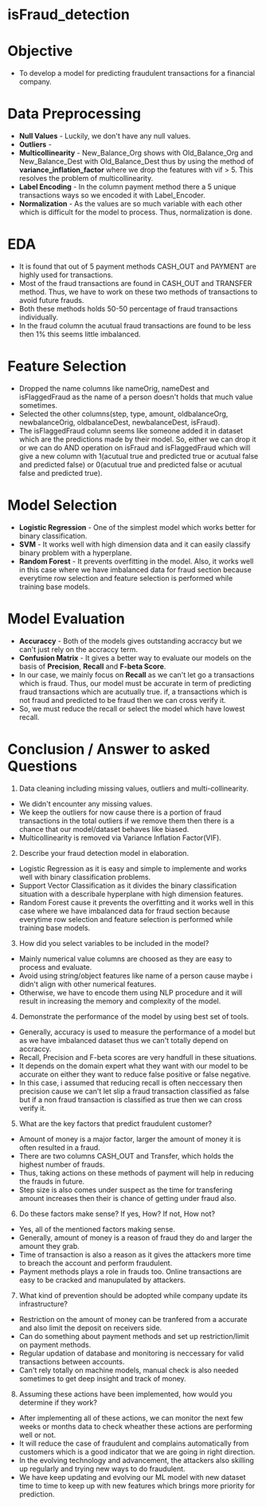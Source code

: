 # isFraud_detection

# Objective 
- To develop a model for predicting fraudulent transactions for a 
financial company.

# Data Preprocessing
- **Null Values** - Luckily, we don't have any null values.
- **Outliers** - 
- **Multicollinearity** - New_Balance_Org shows with Old_Balance_Org and New_Balance_Dest with Old_Balance_Dest thus by using the method of **variance_inflation_factor** where we drop the features with vif > 5. This resolves the problem of multicollinearity.
- **Label Encoding** - In the column payment method there a 5 unique transactions ways so we encoded it with Label_Encoder.
- **Normalization** - As the values are so much variable with each other which is difficult for the model to process. Thus, normalization is done.


# EDA
- It is found that out of 5 payment methods CASH_OUT and PAYMENT are highly used for transactions.
- Most of the fraud transactions are found in CASH_OUT and TRANSFER method. Thus, we have to work on these two methods of transactions to avoid future frauds.
- Both these methods holds 50-50 percentage of fraud transactions individually.
- In the fraud column the acutual fraud transactions are found to be less then 1% this seems little imbalanced.


# Feature Selection
- Dropped the name columns like nameOrig, nameDest and isFlaggedFraud as the name of a person doesn't holds that much value sometimes.
- Selected the other columns(step, type, amount, oldbalanceOrg, newbalanceOrig, oldbalanceDest, newbalanceDest, isFraud).
- The isFlaggedFraud column seems like someone added it in dataset which are the predictions made by their model. So, either we can drop it or we can do AND operation on isFraud and isFlaggedFraud which will give a new column with 1(acutual true and predicted true or acutual false and predicted false) or 0(acutual true and predicted false or acutual false and predicted true).


# Model Selection
- **Logistic Regression** - One of the simplest model which works better for binary classification.
- **SVM** - It works well with high dimension data and it can easily classify binary problem with a hyperplane.
- **Random Forest** - It prevents overfitting in the model. Also, it works well in this case where we have imbalanced data for fraud section because everytime row selection and feature selection is performed while training base models.


# Model Evaluation
- **Accuraccy** - Both of the models gives outstanding accraccy but we can't just rely on the accraccy term.
- **Confusion Matrix** - It gives a better way to evaluate our models on the basis of **Precision**, **Recall** and **F-beta Score**.
- In our case, we mainly focus on **Recall** as we can't let go a transactions which is fraud. Thus, our model must be accurate in term of predicting fraud transactions which are acutually true. if, a transactions which is not fraud and predicted to be fraud then we can cross verify it.
- So, we must reduce the recall or select the model which have lowest recall.


# Conclusion / Answer to asked Questions
1. Data cleaning including missing values, outliers and multi-collinearity.
- We didn't encounter any missing values.
- We keep the outliers for now cause there is a portion of fraud transactions in the total outliers if we remove them then there is a chance that our model/dataset behaves like biased.
- Multicollinearity is removed via Variance Inflation Factor(VIF).
2. Describe your fraud detection model in elaboration. 
- Logistic Regression as it is easy and simple to implemente and works well with binary classification problems.
- Support Vector Classification as it divides the binary classification situation with a describale hyperplane with high dimension features.
- Random Forest cause it prevents the overfitting and it works well in this case where we have imbalanced data for fraud section because everytime row selection and feature selection is performed while training base models.
3. How did you select variables to be included in the model?
- Mainly numerical value columns are choosed as they are easy to process and evaluate.
- Avoid using string/object features like name of a person cause maybe i didn't align with other numerical features.
- Otherwise, we have to encode them using NLP procedure and it will result in increasing the memory and complexity of the model.
4. Demonstrate the performance of the model by using best set of tools. 
- Generally, accuracy is used to measure the performance of a model but as we have imbalanced dataset thus we can't totally depend on accraccy.
- Recall, Precision and F-beta scores are very handfull in these situations.
- It depends on the domain expert what they want with our model to be accurate on either they want to reduce false positive or false negative.
- In this case, i assumed that reducing recall is often neccessary then precision cause we can't let slip a fraud transaction classified as false but if a non fraud transaction is classified as true then we can cross verify it.
5. What are the key factors that predict fraudulent customer? 
- Amount of money is a major factor, larger the amount of money it is often resulted in a fraud.
- There are two columns CASH_OUT and Transfer, which holds the highest number of frauds.
- Thus, taking actions on these methods of payment will help in reducing the frauds in future.
- Step size is also comes under suspect as the time for transfering amount increases then their is chance of getting under fraud also.
6. Do these factors make sense? If yes, How? If not, How not? 
- Yes, all of the mentioned factors making sense.
- Generally, amount of money is a reason of fraud they do and larger the amount they grab.
- Time of transaction is also a reason as it gives the attackers more time to breach the account and perform  fraudulent.
- Payment methods plays a role in frauds too. Online transactions are easy to be cracked and manupulated by attackers. 
7. What kind of prevention should be adopted while company update its infrastructure?
- Restriction on the amount of money can be tranfered from a accurate and also limit the deposit on receivers side.
- Can do something about payment methods and set up restriction/limit on payment methods.
- Regular updation of database and monitoring is neccessary for valid transactions between accounts.
- Can't rely totally on machine models, manual check is also needed sometimes to get deep insight and track of money.
8. Assuming these actions have been implemented, how would you determine if they work?
- After implementing all of these actions, we can monitor the next few weeks or months data to check wheather these actions are performing well or not.
- It will reduce the case of fraudulent and complains automatically from customers which is a good indicator that we are going in right direction.
- In the evolving technology and advancement, the attackers also skilling up regularly and trying new ways to do fraudulent.
- We have keep updating and evolving our ML model with new dataset time to time to keep up with new features which brings more priority for prediction.
